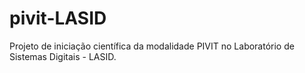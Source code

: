 # pivit-LASID
 Projeto de iniciação científica da modalidade PIVIT no Laboratório de Sistemas Digitais - LASID.
